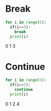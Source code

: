 # Break
```python
for i in range(5):
  if(i==3):
    break
  print(i)
```

0 
1
3

# Continue

```python
for i in range(5):
  if(i==3):
    continue
  print(i)
```

0
1
2
4
